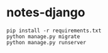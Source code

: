 # notes-django

    pip install -r requirements.txt
    python manage.py migrate
    python manage.py runserver